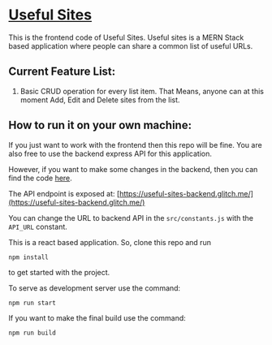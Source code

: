 # [Useful Sites](https://useful-sites.netlify.app/)

This is the frontend code of Useful Sites. Useful sites is a MERN Stack based application where people can share a common list of useful URLs. 

## Current Feature List: 

1. Basic CRUD operation for every list item. That Means, anyone can at this moment Add, Edit and Delete sites from the list.

## How to run it on your own machine:

If you just want to work with the frontend then this repo will be fine. You are also free to use the backend express API for this application.

However, if you want to make some changes in the backend, then you can find the code [here](https://github.com/AyushmanBilasThakur/useful_sites_backend).

The API endpoint is exposed at: [https://useful-sites-backend.glitch.me/](https://useful-sites-backend.glitch.me/)

You can change the URL to backend API in the `src/constants.js` with the `API_URL` constant.

This is a react based application. So, clone this repo and run

```
npm install
```

to get started with the project.

To serve as development server use the command:

```
npm run start
```

If you want to make the final build use the command:

```
npm run build
```

